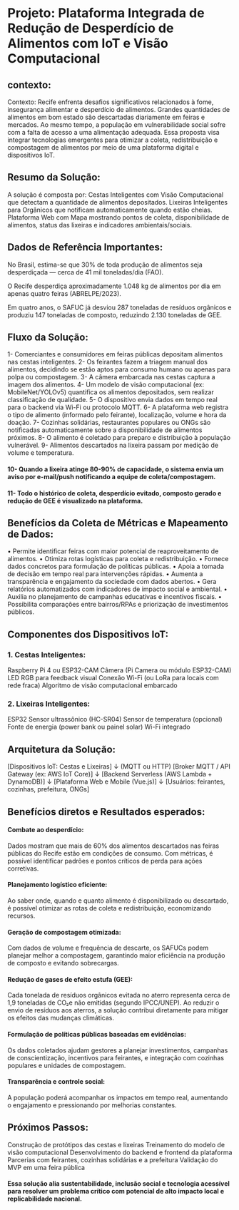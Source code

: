# Projeto: Plataforma Integrada de Redução de Desperdício de Alimentos com IoT e Visão Computacional

## contexto: 

Contexto:
Recife enfrenta desafios significativos relacionados à fome, insegurança alimentar e desperdício de alimentos. Grandes quantidades de alimentos em bom estado são descartadas diariamente em feiras e mercados. Ao mesmo tempo, a população em vulnerabilidade social sofre com a falta de acesso a uma alimentação adequada. Essa proposta visa integrar tecnologias emergentes para otimizar a coleta, redistribuição e compostagem de alimentos por meio de uma plataforma digital e dispositivos IoT.



## Resumo da Solução:

A solução é composta por:
Cestas Inteligentes com Visão Computacional que detectam a quantidade de alimentos depositados.
Lixeiras Inteligentes para Orgânicos que notificam automaticamente quando estão cheias.
Plataforma Web com Mapa mostrando pontos de coleta, disponibilidade de alimentos, status das lixeiras e indicadores ambientais/sociais.



## Dados de Referência Importantes:

No Brasil, estima-se que 30% de toda produção de alimentos seja desperdiçada — cerca de 41 mil toneladas/dia (FAO).

O Recife desperdiça aproximadamente 1.048 kg de alimentos por dia em apenas quatro feiras (ABRELPE/2023).

Em quatro anos, o SAFUC já desviou 287 toneladas de resíduos orgânicos e produziu 147 toneladas de composto, reduzindo 2.130 toneladas de GEE.



## Fluxo da Solução:

1- Comerciantes e consumidores em feiras públicas depositam alimentos nas cestas inteligentes.
2- Os feirantes fazem a triagem manual dos alimentos, decidindo se estão aptos para consumo humano ou apenas para polpa ou compostagem.
3- A câmera embarcada nas cestas captura a imagem dos alimentos.
4- Um modelo de visão computacional (ex: MobileNet/YOLOv5) quantifica os alimentos depositados, sem realizar classificação de qualidade.
5- O dispositivo envia dados em tempo real para o backend via Wi-Fi ou protocolo MQTT.
6- A plataforma web registra o tipo de alimento (informado pelo feirante), localização, volume e hora da doação.
7- Cozinhas solidárias, restaurantes populares ou ONGs são notificadas automaticamente sobre a disponibilidade de alimentos próximos.
8- O alimento é coletado para preparo e distribuição à população vulnerável.
9- Alimentos descartados na lixeira passam por medição de volume e temperatura.
#### 10- Quando a lixeira atinge 80-90% de capacidade, o sistema envia um aviso por e-mail/push notificando a equipe de coleta/compostagem.
#### 11- Todo o histórico de coleta, desperdício evitado, composto gerado e redução de GEE é visualizado na plataforma.



## Benefícios da Coleta de Métricas e Mapeamento de Dados:

• Permite identificar feiras com maior potencial de reaproveitamento de alimentos.
• Otimiza rotas logísticas para coleta e redistribuição.
• Fornece dados concretos para formulação de políticas públicas.
• Apoia a tomada de decisão em tempo real para intervenções rápidas.
• Aumenta a transparência e engajamento da sociedade com dados abertos.
• Gera relatórios automatizados com indicadores de impacto social e ambiental.
• Auxilia no planejamento de campanhas educativas e incentivos fiscais.
• Possibilita comparações entre bairros/RPAs e priorização de investimentos públicos.



## Componentes dos Dispositivos IoT:

### 1. Cestas Inteligentes:

Raspberry Pi 4 ou ESP32-CAM
Câmera (Pi Camera ou módulo ESP32-CAM)
LED RGB para feedback visual
Conexão Wi-Fi (ou LoRa para locais com rede fraca)
Algoritmo de visão computacional embarcado



### 2. Lixeiras Inteligentes:

ESP32
Sensor ultrassônico (HC-SR04)
Sensor de temperatura (opcional)
Fonte de energia (power bank ou painel solar)
Wi-Fi integrado



## Arquitetura da Solução:

[Dispositivos IoT: Cestas e Lixeiras] 
     ↓ (MQTT ou HTTP)
[Broker MQTT / API Gateway (ex: AWS IoT Core)]
     ↓
[Backend Serverless (AWS Lambda + DynamoDB)]
     ↓
[Plataforma Web e Mobile (Vue.js)]
     ↓
[Usuários: feirantes, cozinhas, prefeitura, ONGs]



## Benefícios diretos e Resultados esperados:

#### Combate ao desperdício: 
Dados mostram que mais de 60% dos alimentos descartados nas feiras públicas do Recife estão em condições de consumo. Com métricas, é possível identificar padrões e pontos críticos de perda para ações corretivas.
#### Planejamento logístico eficiente: 
Ao saber onde, quando e quanto alimento é disponibilizado ou descartado, é possível otimizar as rotas de coleta e redistribuição, economizando recursos.
#### Geração de compostagem otimizada:
Com dados de volume e frequência de descarte, os SAFUCs podem planejar melhor a compostagem, garantindo maior eficiência na produção de composto e evitando sobrecargas.
#### Redução de gases de efeito estufa (GEE):
Cada tonelada de resíduos orgânicos evitada no aterro representa cerca de 1,9 toneladas de CO₂e não emitidas (segundo IPCC/UNEP). Ao reduzir o envio de resíduos aos aterros, a solução contribui diretamente para mitigar os efeitos das mudanças climáticas.
#### Formulação de políticas públicas baseadas em evidências:
Os dados coletados ajudam gestores a planejar investimentos, campanhas de conscientização, incentivos para feirantes, e integração com cozinhas populares e unidades de compostagem.
#### Transparência e controle social:
A população poderá acompanhar os impactos em tempo real, aumentando o engajamento e pressionando por melhorias constantes.



## Próximos Passos:

Construção de protótipos das cestas e lixeiras
Treinamento do modelo de visão computacional
Desenvolvimento do backend e frontend da plataforma
Parcerias com feirantes, cozinhas solidárias e a prefeitura
Validação do MVP em uma feira pública
#### Essa solução alia sustentabilidade, inclusão social e tecnologia acessível para resolver um problema crítico com potencial de alto impacto local e replicabilidade nacional.














